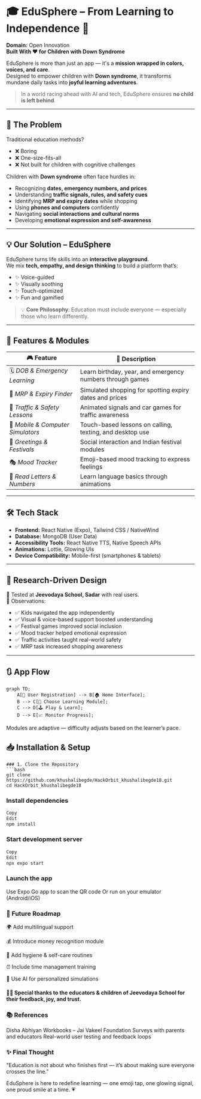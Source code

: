 # 🎓 EduSphere – From Learning to Independence 🌈  
**Domain:** Open Innovation  
**Built With ❤️ for Children with Down Syndrome**  

EduSphere is more than just an app — it's a **mission wrapped in colors, voices, and care**.  
Designed to empower children with **Down syndrome**, it transforms mundane daily tasks into **joyful learning adventures**.  

> In a world racing ahead with AI and tech, EduSphere ensures **no child is left behind**.

---

## 🚨 The Problem  

Traditional education methods?  
* ❌ Boring  
* ❌ One-size-fits-all  
* ❌ Not built for children with cognitive challenges  

Children with **Down syndrome** often face hurdles in:  
* Recognizing **dates, emergency numbers, and prices**  
* Understanding **traffic signals, rules, and safety cues**  
* Identifying **MRP and expiry dates** while shopping  
* Using **phones and computers** confidently  
* Navigating **social interactions and cultural norms**  
* Developing **emotional expression and self-awareness**

---

## 💡 Our Solution – EduSphere  

EduSphere turns life skills into an **interactive playground**.  
We mix **tech, empathy, and design thinking** to build a platform that’s:  

* ✨ Voice-guided  
* ✨ Visually soothing  
* ✨ Touch-optimized  
* ✨ Fun and gamified  

> 💡 **Core Philosophy**: Education must include everyone — especially those who learn differently.

---

## 🌟 Features & Modules  

| 🎮 **Feature**                     | 💬 **Description** |
|----------------------------------|--------------------|
| 🗓️ *DOB & Emergency Learning*     | Learn birthday, year, and emergency numbers through games |
| 🛒 *MRP & Expiry Finder*          | Simulated shopping for spotting expiry dates and prices |
| 🚦 *Traffic & Safety Lessons*     | Animated signals and car games for traffic awareness |
| 📱 *Mobile & Computer Simulators* | Touch-based lessons on calling, texting, and desktop use |
| 💬 *Greetings & Festivals*        | Social interaction and Indian festival modules |
| 🎭 *Mood Tracker*                 | Emoji-based mood tracking to express feelings |
| 🔡 *Read Letters & Numbers*       | Learn language basics through animations |

---

## 🛠 Tech Stack  

* **Frontend:** React Native (Expo), Tailwind CSS / NativeWind  
* **Database:** MongoDB (User Data)  
* **Accessibility Tools:** React Native TTS, Native Speech APIs  
* **Animations:** Lottie, Glowing UIs  
* **Device Compatibility:** Mobile-first (smartphones & tablets)  

---

## 🧪 Research-Driven Design  

🧒 Tested at **Jeevodaya School, Sadar** with real users.  
👀 Observations:  
* ✅ Kids navigated the app independently  
* ✅ Visual & voice-based support boosted understanding  
* ✅ Festival games improved social inclusion  
* ✅ Mood tracker helped emotional expression  
* ✅ Traffic activities taught real-world safety  
* ✅ MRP task increased shopping awareness  

---

## 🔃 App Flow  

```mermaid
graph TD;
    A[👤 User Registration] --> B[🏠 Home Interface];
    B --> C[🎯 Choose Learning Module];
    C --> D[🕹️ Play & Learn];
    D --> E[📈 Monitor Progress];
```
Modules are adaptive — difficulty adjusts based on the learner’s pace.

## 📥 Installation & Setup
```
### 1. Clone the Repository  
```bash
git clone https://github.com/khushalibegde/HackOrbit_khushalibegde18.git
cd HackOrbit_khushalibegde18
```
### Install dependencies
```bash
Copy
Edit
npm install
```
### Start development server
```bash
Copy
Edit
npx expo start
```
### Launch the app
Use Expo Go app to scan the QR code
Or run on your emulator (Android/iOS)

### 🧭 Future Roadmap
🌍 Add multilingual support

💰 Introduce money recognition module

🧼 Add hygiene & self-care routines

⏰ Include time management training

🎯 Use AI for personalized simulations

#### 👩‍🏫 Special thanks to the educators & children of Jeevodaya School for their feedback, joy, and trust.

### 📚 References
Disha Abhiyan Workbooks – Jai Vakeel Foundation
Surveys with parents and educators
Real-world user testing and feedback loops

### ✨ Final Thought
"Education is not about who finishes first —
it’s about making sure everyone crosses the line."

EduSphere is here to redefine learning —
one emoji tap, one glowing signal, one proud smile at a time. 💗
